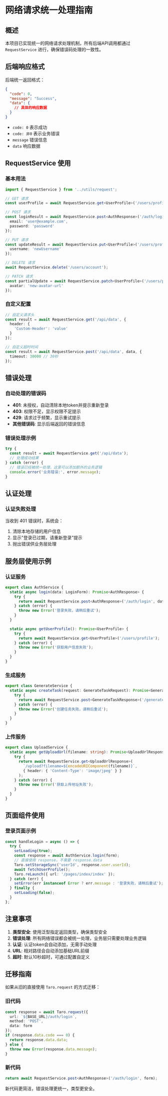 # 网络请求统一处理指南

## 概述

本项目已实现统一的网络请求处理机制，所有后端API调用都通过 `RequestService` 进行，确保错误码处理的一致性。

## 后端响应格式

后端统一返回格式：
```json
{
  "code": 0,
  "message": "Success",
  "data": {
    // 具体的响应数据
  }
}
```

- `code: 0` 表示成功
- `code: 非0` 表示业务错误
- `message` 错误信息
- `data` 响应数据

## RequestService 使用

### 基本用法

```typescript
import { RequestService } from '../utils/request';

// GET 请求
const userProfile = await RequestService.get<UserProfile>('/users/profile');

// POST 请求
const loginResult = await RequestService.post<AuthResponse>('/auth/login', {
  email: 'user@example.com',
  password: 'password'
});

// PUT 请求
const updateResult = await RequestService.put<UserProfile>('/users/profile', {
  username: 'newUsername'
});

// DELETE 请求
await RequestService.delete('/users/account');

// PATCH 请求
const partialUpdate = await RequestService.patch<UserProfile>('/users/profile', {
  avatar: 'new-avatar-url'
});
```

### 自定义配置

```typescript
// 自定义请求头
const result = await RequestService.get('/api/data', {
  header: {
    'Custom-Header': 'value'
  }
});

// 自定义超时时间
const result = await RequestService.post('/api/data', data, {
  timeout: 30000 // 30秒
});
```

## 错误处理

### 自动处理的错误码

- **401**: 未授权，自动清除本地token并提示重新登录
- **403**: 权限不足，显示权限不足提示
- **429**: 请求过于频繁，显示重试提示
- **其他错误码**: 显示后端返回的错误信息

### 错误处理示例

```typescript
try {
  const result = await RequestService.get('/api/data');
  // 处理成功结果
} catch (error) {
  // 错误已经被统一处理，这里可以添加额外的业务逻辑
  console.error('业务错误:', error.message);
}
```

## 认证处理

### 认证失败处理

当收到 401 错误时，系统会：
1. 清除本地存储的用户信息
2. 显示"登录已过期，请重新登录"提示
3. 抛出错误供业务层处理

## 服务层使用示例

### 认证服务

```typescript
export class AuthService {
  static async login(data: LoginForm): Promise<AuthResponse> {
    try {
      return await RequestService.post<AuthResponse>('/auth/login', data);
    } catch (error) {
      throw new Error('登录失败，请稍后重试');
    }
  }

  static async getUserProfile(): Promise<UserProfile> {
    try {
      return await RequestService.get<UserProfile>('/users/profile');
    } catch (error) {
      throw new Error('获取用户信息失败');
    }
  }
}
```

### 生成服务

```typescript
export class GenerateService {
  static async createTask(request: GenerateTaskRequest): Promise<GenerateTaskResponse> {
    try {
      return await RequestService.post<GenerateTaskResponse>('/generate', request);
    } catch (error) {
      throw new Error('创建任务失败，请稍后重试');
    }
  }
}
```

### 上传服务

```typescript
export class UploadService {
  static async getUploadUrl(filename: string): Promise<UploadUrlResponse> {
    try {
      return await RequestService.get<UploadUrlResponse>(
        `/upload?filename=${encodeURIComponent(filename)}`,
        { header: { 'Content-Type': 'image/jpeg' } }
      );
    } catch (error) {
      throw new Error('获取上传地址失败');
    }
  }
}
```

## 页面组件使用

### 登录页面示例

```typescript
const handleLogin = async () => {
  try {
    setLoading(true);
    const response = await AuthService.login(form);
    // 直接使用 response，不需要 response.data
    Taro.setStorageSync('userId', response.user.userId);
    await fetchUserProfile();
    Taro.reLaunch({ url: '/pages/index/index' });
  } catch (err) {
    setError(err instanceof Error ? err.message : '登录失败，请稍后重试');
  } finally {
    setLoading(false);
  }
};
```

## 注意事项

1. **类型安全**: 使用泛型指定返回类型，确保类型安全
2. **错误处理**: 所有网络错误都会被统一处理，业务层只需要处理业务逻辑
3. **认证**: 认证token会自动添加，无需手动处理
4. **URL**: 相对路径会自动添加基础URL前缀
5. **超时**: 默认10秒超时，可通过配置自定义

## 迁移指南

如果从旧的直接使用 `Taro.request` 的方式迁移：

### 旧代码
```typescript
const response = await Taro.request({
  url: `${BASE_URL}/auth/login`,
  method: 'POST',
  data: form
});
if (response.data.code === 0) {
  return response.data.data;
} else {
  throw new Error(response.data.message);
}
```

### 新代码
```typescript
return await RequestService.post<AuthResponse>('/auth/login', form);
```

新代码更简洁，错误处理更统一，类型更安全。
